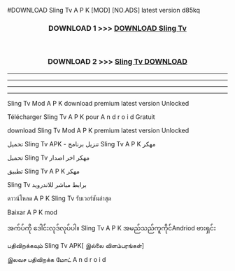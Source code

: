 #DOWNLOAD Sling Tv  A P K [MOD] [NO.ADS] latest version d85kq



<div align="center">

<h3>DOWNLOAD 1 >>> <a href="https://teeasianyam.web.app?sq=Sling Tv ">DOWNLOAD Sling Tv  </a></h3><br>

<h3>DOWNLOAD 2 >>> <a href="https://teeasianyam.web.app?sq=Sling Tv  ">Sling Tv   DOWNLOAD </a></h3>

</div>


----------------------------------------------------------

----------------------------------------------------------

----------------------------------------------------------

----------------------------------------------------------


Sling Tv   Mod A P K download premium latest version Unlocked

Télécharger Sling Tv   A P K pour A n d r o i d Gratuit

download Sling Tv   Mod A P K premium latest version Unlocked

تحميل Sling Tv   APK - تنزيل برنامج Sling Tv   A P K مهكر

تحميل Sling Tv   مهكر اخر اصدار

تطبيق Sling Tv   A P K مهكر

Sling Tv   برابط مباشر للاندرويد

ดาวน์โหลด A P K Sling Tv   รับเวอร์ชันล่าสุด

Baixar A P K mod

အက်ပ်ကို ဒေါင်းလုဒ်လုပ်ပါ။ Sling Tv   A P K အမည်သည်ကူကိုင်Andriod ဗားရှင်း

பதிவிறக்கவும் Sling Tv   APK[ இல்லை விளம்பரங்கள்] 
 
இலவச பதிவிறக்க மோட் A n d r o i d



